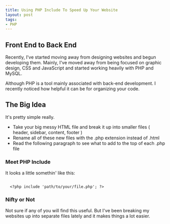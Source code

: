 ```yaml
--- 
title: Using PHP Include To Speed Up Your Website
layout: post
tags: 
- PHP
---
```

## Front End to Back End

Recently, I've started moving away from designing websites and begun developing them. Mainly, I've moved away from being focused on graphic design, CSS and JavaScript and started working heavily with PHP and MySQL.

Although PHP is a tool mainly associated with back-end development. I recently noticed how helpful it can be for organizing your code.

## The Big Idea

It's pretty simple really.

+ Take your big messy HTML file and break it up into smaller files ( header, sidebar, content, footer )
+ Rename all of these new files with the .php extension instead of .html
+ Read the following paragraph to see what to add to the top of each .php file

### Meet PHP Include

It looks a little somethin' like this:

<pre rel="PHP" class="prettyprint"><code>
  &lt;?php include 'path/to/your/file.php'; ?>
</code></pre>

### Nifty or Not

Not sure if any of you will find this useful. But I've been breaking my websites up into separate files lately and it makes things a lot easier.
